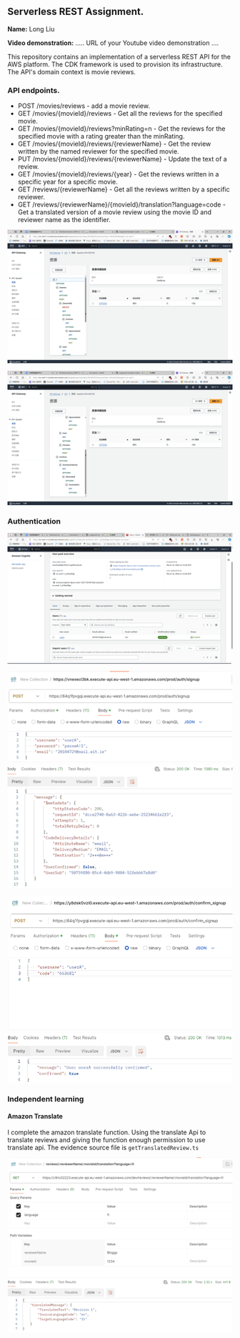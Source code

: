 ## Serverless REST Assignment.

__Name:__ Long Liu

__Video demonstration:__ ..... URL of your Youtube video demonstration ....

This repository contains an implementation of a serverless REST API for the AWS platform. The CDK framework is used to provision its infrastructure. The API's domain context is movie reviews.

### API endpoints.

+ POST /movies/reviews - add a movie review.
+ GET /movies/{movieId}/reviews - Get all the reviews for the specified movie.
+ GET /movies/{movieId}/reviews?minRating=n - Get the reviews for the specified movie with a rating greater than the minRating.
+ GET /movies/{movieId}/reviews/{reviewerName} - Get the review written by the named reviewer for the specified movie.
+ PUT /movies/{movieId}/reviews/{reviewerName} - Update the text of a review.
+ GET /movies/{movieId}/reviews/{year} - Get the reviews written in a specific year for a specific movie.
+ GET /reviews/{reviewerName} - Get all the reviews written by a specific reviewer.
+ GET /reviews/{reviewerName}/{movieId}/translation?language=code - Get a translated version of a movie review using the movie ID and reviewer name as the identifier.

![api1](./images/api1.png)

![api2](./images/api2.png)

### Authentication

![auth](./images/auth.png)

![auth2](./images/auth2.png)

![auth3](./images/auth3.png)

### Independent learning 

#### Amazon Translate

I complete the amazon translate function. Using the translate Api to translate reviews and giving the function enough permission to use translate api. The evidence source file is `getTranslatedReview.ts`

![translate](./images/translate.png)
